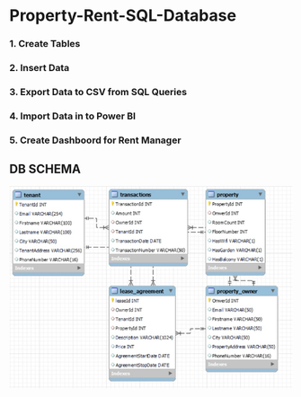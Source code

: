 # Property-Rent-SQL-Database

### 1. Create Tables
### 2. Insert Data
### 3. Export Data to CSV from SQL Queries
### 4. Import Data in to Power BI
### 5. Create Dashboord for Rent Manager

## DB SCHEMA
![This is an image](https://github.com/mateuszandzelak01/Property-Rent-SQL-Database/blob/main/ER_Rent.jpg)
